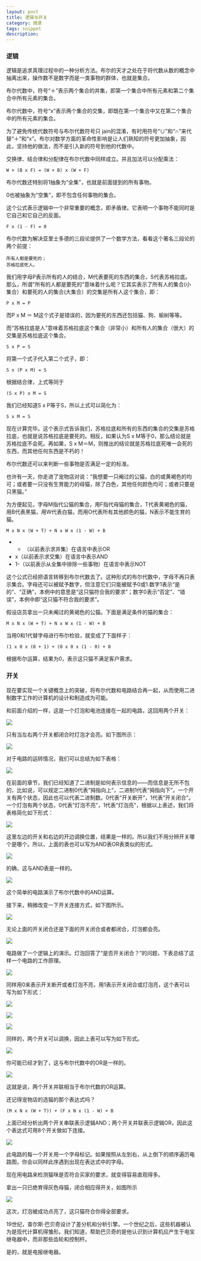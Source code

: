 ```yaml
---
layout: post
title: 逻辑与开关
category: 摘录
tags: snippet
description: 
---
```


### 逻辑

逻辑是追求真理过程中的一种分析方法。布尔的天才之处在于将代数从数的概念中抽离出来，操作数不是数字而是一类事物的群体，也就是集合。

布尔代数中，符号“＋”表示两个集合的并集，即第一个集合中所有元素和第二个集合中所有元素的集合。

布尔代数中，符号“x”表示两个集合的交集，即既在第一个集合中又在第二个集合中的所有元素的集合。

为了避免传统代数符号与布尔代数符号只 jain的混淆，有时用符号“∪”和“∩”来代替“＋”和“x”。布尔对数学方面的革命性影响是让人们熟知的符号更加抽象，因此，坚持他的做法，而不是引入新的符号到他的代数中。

交换律、结合律和分配律在布尔代数中同样成立。并且加法可以分配乘法：

```
W + (B x F) = (W + B) x (W + F)

```

布尔代数还特别将1抽象为“全集”，也就是前面提到的所有事物。

0也被抽象为“空集”，即不包含任何事物的集合。

这个公式表示逻辑中一个非常重要的概念，即矛盾律。它表明一个事物不能同时是它自己和它自己的反面。

```
F x (1 - F) = 0
```

布尔代数为解决亚里士多德的三段论提供了一个数学方法，看看这个著名三段论的两个前提：

```
所有人都是要死的；
苏格拉底死人。
```
我们用字母P表示所有的人的结合，M代表要死的东西的集合，S代表苏格拉底。那么，所谓"所有的人都是要死的”意味着什么呢？它其实表示了所有人的集合(小集合）和要死的人的集合(大集合）的交集是所有人这个集合，即：

```
P x M = P
```
而P x M ＝ M这个式子是错误的，因为要死的东西还包括猫、狗、榆树等等。

而“苏格拉底是人”意味着苏格拉底这个集合（非常小）和所有人的集合（很大）的交集是苏格拉底这个集合。 

```
S x P = S
```
将第一个式子代入第二个式子，即：

```
S x (P x M) = S
```
根据结合律，上式等同于

```
(S x P) x M = S
```
我们已经知道S x P等于S，所以上式可以简化为：

```
S x M = S
```
现在计算完毕。这个表示式告诉我们，苏格拉底和所有的东西的集合的交集是苏格拉底，也就是说苏格拉底是要死的。相反，如果认为S x M等于0，那么结论就是苏格拉底不会死。再如果，S x M＝M，则推出的结论就是苏格拉底死唯一会死的东西，而其他任何东西是不朽的！

布尔代数还可以来判断一些事物是否满足一定的标准。

也许有一天，你走进了宠物店对说：“我想要一只阉过的公猫，白的或黄褐色的均可；或者要一只没有生育能力的母猫，除了白色，其他任何颜色均可；或者只要是只黑猫。”

为方便起见，字母M指代公猫的集合，用F指代母猫的集合，T代表黄褐色的猫，用B代表黑猫，用W代表白猫，而用O代表所有其他颜色的猫，N表示不能生育的猫。

```
M x N x (W + T) + N x W x (1 - W) + B
```

- + （以前表示求并集）在语言中表示OR
- x（以前表示求交集）在语言中表示AND
- 1-（以前表示从全集中排除一些事物）在语言中表示NOT

这个公式已经把语言转移到布尔代数去了。这种形式的布尔代数中，字母不再只表示集合。字母还可以被赋予数字，但注意它们只能被赋予0或1.数字1表示“是的”、“正确”，本例中的意思是“这只猫符合我的要求”；数字0表示“否定”、“错误”，本例中即“这只猫不符合我的要求”。

假设店员拿出一只未阉过的黄褐色的公猫。下面是满足条件的猫的集合：

```
M x N x (W + T) + N x W x (1 - W) + B
```
当用0和1代替字母进行布尔检验，就变成了下面样子：
 
```
(1 x 0 x (0 + 1) + (0 x 0 x (1 - 0) + 0
```
根据布尔运算，结果为0，表示这只猫不满足客户需求。

### 开关

现在要实现一个关键概念上的突破，将布尔代数和电路结合再一起，从而使用二进制数字工作的计算机的设计和制造成为可能。

和前面介绍的一样，这是一个灯泡和电池连接在一起的电路，这回用两个开关：

![](https://github.com/arcticlion/reading-lists/blob/master/Code/Chapter%2010%20Logic%20and%20Switches/屏幕快照%202014-09-21%20下午5.04.18.png)

只有当左右两个开关都闭合时灯泡才会亮。如下图所示：

![](https://github.com/arcticlion/reading-lists/blob/master/Code/Chapter%2010%20Logic%20and%20Switches/屏幕快照%202014-09-21%20下午5.01.43.png)

对于电路的运转情况，我们可以总结为如下表格：

![](https://github.com/arcticlion/reading-lists/blob/master/Code/Chapter%2010%20Logic%20and%20Switches/屏幕快照%202014-09-21%20下午5.01.35.png)

在前面的章节，我们已经知道了二进制是如何表示信息的——而信息是无所不包的，比如说，可以规定二进制0代表“拇指向上”，二进制1代表“拇指向下”。一个开关有两个状态，因此也可以代表二进制数。0代表“开关断开”，1代表“开关闭合”。一个灯泡有两个状态，0代表“灯泡不亮”，1代表“灯泡亮”，根据以上表述，我们将表格简化如下形式：

![](https://github.com/arcticlion/reading-lists/blob/master/Code/Chapter%2010%20Logic%20and%20Switches/屏幕快照%202014-09-21%20下午5.01.27.png)

这里左边的开关和右边的开边调换位置，结果是一样的。所以我们不用分辨开关哪个是哪个。所以，上面的表也可以写为AND表OR表类似的形式。

![](https://github.com/arcticlion/reading-lists/blob/master/Code/Chapter%2010%20Logic%20and%20Switches/屏幕快照%202014-09-21%20下午5.01.22.png)

的确，这与AND表是一样的。

![](https://github.com/arcticlion/reading-lists/blob/master/Code/Chapter%2010%20Logic%20and%20Switches/屏幕快照%202014-09-21%20下午5.00.56.png)

这个简单的电路演示了布尔代数中的AND运算。

接下来，稍微改变一下开关连接方式，如下图所示。

![](https://github.com/arcticlion/reading-lists/blob/master/Code/Chapter%2010%20Logic%20and%20Switches/屏幕快照%202014-09-21%20下午5.00.36.png)

无论上面的开关闭合还是下面的开关闭合或者都闭合，灯泡都会亮。

![](https://github.com/arcticlion/reading-lists/blob/master/Code/Chapter%2010%20Logic%20and%20Switches/屏幕快照%202014-09-21%20下午5.00.02.png)

电路做了一个逻辑上的演示。灯泡回答了“是否开关闭合？”的问题，下表总结了这样一个电路的工作原理。

![](https://github.com/arcticlion/reading-lists/blob/master/Code/Chapter%2010%20Logic%20and%20Switches/屏幕快照%202014-09-21%20下午4.59.52.png)

同样用0来表示开关断开或者灯泡不亮，用1表示开关闭合或灯泡亮，这个表可以写为如下形式：

![](https://github.com/arcticlion/reading-lists/blob/master/Code/Chapter%2010%20Logic%20and%20Switches/屏幕快照%202014-09-21%20下午4.59.43.png)

![](https://github.com/arcticlion/reading-lists/blob/master/Code/Chapter%2010%20Logic%20and%20Switches/屏幕快照%202014-09-21%20下午4.59.09.png)

![](https://github.com/arcticlion/reading-lists/blob/master/Code/Chapter%2010%20Logic%20and%20Switches/屏幕快照%202014-09-21%20下午4.59.00.png)

同样的，两个开关可以调换，因此上表可以写为如下形式。

![](https://github.com/arcticlion/reading-lists/blob/master/Code/Chapter%2010%20Logic%20and%20Switches/屏幕快照%202014-09-21%20下午4.58.53.png)

你可能已经才到了，这与布尔代数中的OR是一样的。

![](https://github.com/arcticlion/reading-lists/blob/master/Code/Chapter%2010%20Logic%20and%20Switches/屏幕快照%202014-09-21%20下午4.58.44.png)

这就是说，两个开关并联相当于布尔代数的OR运算。

还记得宠物店的选猫的那个表达式吗？

```
(M x N x (W + T)) + (F x N x (1 - W) + B
```

上面已经分析出两个开关串联表示逻辑AND；两个开关并联表示逻辑OR，因此这个表达式可用8个开关做如下连接。

![](https://github.com/arcticlion/reading-lists/blob/master/Code/Chapter%2010%20Logic%20and%20Switches/屏幕快照%202014-09-21%20下午4.58.30.png)

此电路的每一个开关用一个字母标记。如果按照从左到右，从上倒下的顺序遍历电路图，你会以同样此序遇到出现在表达式中的字母。

现在用电路来检测猫咪是否符合买家的要求，就变得容易直观得多。

拿出一只已绝育得灰色母猫，闭合相应得开关，如图所示

![](https://github.com/arcticlion/reading-lists/blob/master/Code/Chapter%2010%20Logic%20and%20Switches/屏幕快照%202014-09-21%20下午4.57.50.png)

这次，灯泡被成功点亮了，这只猫符合你得全部要求。

19世纪，查尔斯·巴贝奇设计了差分机和分析引擎。一个世纪之后，这些机器被认为是现代计算机得雏形。我们知道，帮助巴贝奇的是他认识到计算机应产生于电宝继电器中，而非那些齿轮和控制杆。

是的，就是电报继电器。

